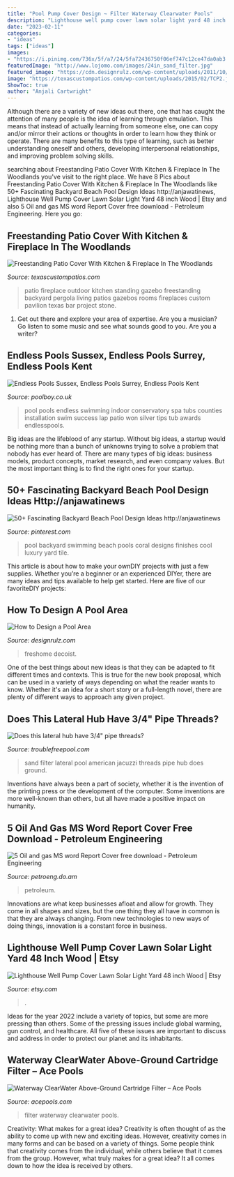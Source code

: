 ```yaml
---
title: "Pool Pump Cover Design ~ Filter Waterway Clearwater Pools"
description: "Lighthouse well pump cover lawn solar light yard 48 inch wood"
date: "2023-02-11"
categories:
- "ideas"
tags: ["ideas"]
images:
- "https://i.pinimg.com/736x/5f/a7/24/5fa72436750f06ef747c12ce47da0ab3.jpg"
featuredImage: "http://www.lojomo.com/images/24in_sand_filter.jpg"
featured_image: "https://cdn.designrulz.com/wp-content/uploads/2011/10/terrace-3.jpg"
image: "https://texascustompatios.com/wp-content/uploads/2015/02/TCP2.jpg"
ShowToc: true
author: "Anjali Cartwright"
---
```



Although there are a variety of new ideas out there, one that has caught the attention of many people is the idea of learning through emulation. This means that instead of actually learning from someone else, one can copy and/or mirror their actions or thoughts in order to learn how they think or operate. There are many benefits to this type of learning, such as better understanding oneself and others, developing interpersonal relationships, and improving problem solving skills.

	

		
searching about Freestanding Patio Cover With Kitchen &amp; Fireplace In The Woodlands you've visit to the right place. We have 8 Pics about Freestanding Patio Cover With Kitchen &amp; Fireplace In The Woodlands like 50+ Fascinating Backyard Beach Pool Design Ideas http://anjawatinews, Lighthouse Well Pump Cover Lawn Solar Light Yard 48 inch Wood | Etsy and also 5 Oil and gas MS word Report Cover free download - Petroleum Engineering. Here you go:
		
    
## Freestanding Patio Cover With Kitchen &amp; Fireplace In The Woodlands

<img loading=lazy src="https://texascustompatios.com/wp-content/uploads/2015/02/TCP2.jpg" onerror="this.onerror=null;this.src='https://tse1.mm.bing.net/th?id=OIP.R8tcfg9er3um6z21OQEENAHaE9&amp;pid=15.1';" alt="Freestanding Patio Cover With Kitchen &amp; Fireplace In The Woodlands">

_Source: texascustompatios.com_

>patio fireplace outdoor kitchen standing gazebo freestanding backyard pergola living patios gazebos rooms fireplaces custom pavilion texas bar project stone. 

	

1. Get out there and explore your area of expertise. Are you a musician? Go listen to some music and see what sounds good to you. Are you a writer?

    
## Endless Pools Sussex, Endless Pools Surrey, Endless Pools Kent

<img loading=lazy src="http://poolboy.co.uk/misc/image/52613/1400/0/false" onerror="this.onerror=null;this.src='https://tse4.mm.bing.net/th?id=OIP.wmGlLrjOEMGKqCCCih5W3gHaE8&amp;pid=15.1';" alt="Endless Pools Sussex, Endless Pools Surrey, Endless Pools Kent">

_Source: poolboy.co.uk_

>pool pools endless swimming indoor conservatory spa tubs counties installation swim success lap patio won silver tips tub awards endlesspools. 

	

Big ideas are the lifeblood of any startup. Without big ideas, a startup would be nothing more than a bunch of unknowns trying to solve a problem that nobody has ever heard of. There are many types of big ideas: business models, product concepts, market research, and even company values. But the most important thing is to find the right ones for your startup.

    
## 50+ Fascinating Backyard Beach Pool Design Ideas Http://anjawatinews

<img loading=lazy src="https://i.pinimg.com/736x/5f/a7/24/5fa72436750f06ef747c12ce47da0ab3.jpg" onerror="this.onerror=null;this.src='https://tse4.mm.bing.net/th?id=OIP.stLPfChquBNL8Vs50f60pAHaLh&amp;pid=15.1';" alt="50+ Fascinating Backyard Beach Pool Design Ideas http://anjawatinews">

_Source: pinterest.com_

>pool backyard swimming beach pools coral designs finishes cool luxury yard tile. 

	

This article is about how to make your ownDIY projects with just a few supplies. Whether you’re a beginner or an experienced DIYer, there are many ideas and tips available to help get started. Here are five of our favoriteDIY projects: 

    
## How To Design A Pool Area

<img loading=lazy src="https://cdn.designrulz.com/wp-content/uploads/2011/10/terrace-3.jpg" onerror="this.onerror=null;this.src='https://tse2.mm.bing.net/th?id=OIP.p3QdFc4nCD0HlQuB5eCvCgHaE7&amp;pid=15.1';" alt="How to Design a Pool Area">

_Source: designrulz.com_

>freshome decoist. 

	

One of the best things about new ideas is that they can be adapted to fit different times and contexts. This is true for the new book proposal, which can be used in a variety of ways depending on what the reader wants to know. Whether it's an idea for a short story or a full-length novel, there are plenty of different ways to approach any given project.

    
## Does This Lateral Hub Have 3/4&quot; Pipe Threads?

<img loading=lazy src="http://www.lojomo.com/images/24in_sand_filter.jpg" onerror="this.onerror=null;this.src='https://tse3.mm.bing.net/th?id=OIP.l1zIo6QZW6m__1iMO8myLwHaJ4&amp;pid=15.1';" alt="Does this lateral hub have 3/4&quot; pipe threads?">

_Source: troublefreepool.com_

>sand filter lateral pool american jacuzzi threads pipe hub does ground. 

	

Inventions have always been a part of society, whether it is the invention of the printing press or the development of the computer. Some inventions are more well-known than others, but all have made a positive impact on humanity.

    
## 5 Oil And Gas MS Word Report Cover Free Download - Petroleum Engineering

<img loading=lazy src="https://petroeng.do.am/_bl/0/72927700.jpg" onerror="this.onerror=null;this.src='https://tse2.mm.bing.net/th?id=OIP.v-SV88f-bnwElIFYeuRcYgHaJo&amp;pid=15.1';" alt="5 Oil and gas MS word Report Cover free download - Petroleum Engineering">

_Source: petroeng.do.am_

>petroleum. 

	

Innovations are what keep businesses afloat and allow for growth. They come in all shapes and sizes, but the one thing they all have in common is that they are always changing. From new technologies to new ways of doing things, innovation is a constant force in business.

    
## Lighthouse Well Pump Cover Lawn Solar Light Yard 48 Inch Wood | Etsy

<img loading=lazy src="https://i.etsystatic.com/11477818/r/il/b826ec/830165221/il_794xN.830165221_d0hl.jpg" onerror="this.onerror=null;this.src='https://tse3.mm.bing.net/th?id=OIP.QoCjqhI62Gr0yFOIkbZomwHaNL&amp;pid=15.1';" alt="Lighthouse Well Pump Cover Lawn Solar Light Yard 48 inch Wood | Etsy">

_Source: etsy.com_

>. 

	

Ideas for the year 2022 include a variety of topics, but some are more pressing than others. Some of the pressing issues include global warming, gun control, and healthcare. All five of these issues are important to discuss and address in order to protect our planet and its inhabitants.

    
## Waterway ClearWater Above-Ground Cartridge Filter – Ace Pools

<img loading=lazy src="http://cdn.shopify.com/s/files/1/0468/5841/products/3__02959.1386915404.1280.1280_1200x1200.PNG?v=1571555815" onerror="this.onerror=null;this.src='https://tse2.mm.bing.net/th?id=OIP.YQrFzaf7LEXS3GWX2BVhxQAAAA&amp;pid=15.1';" alt="Waterway ClearWater Above-Ground Cartridge Filter – Ace Pools">

_Source: acepools.com_

>filter waterway clearwater pools. 

	

Creativity: What makes for a great idea?
Creativity is often thought of as the ability to come up with new and exciting ideas. However, creativity comes in many forms and can be based on a variety of things. Some people think that creativity comes from the individual, while others believe that it comes from the group. However, what truly makes for a great idea? It all comes down to how the idea is received by others.

